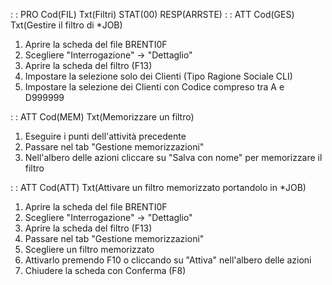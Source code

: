  :  : PRO Cod(FIL) Txt(Filtri) STAT(00) RESP(ARRSTE)
 :  : ATT Cod(GES) Txt(Gestire il filtro di \*JOB)
01. Aprire la scheda del file BRENTI0F
02. Scegliere "Interrogazione" -> "Dettaglio"
03. Aprire la scheda del filtro (F13)
04. Impostare la selezione solo dei Clienti (Tipo Ragione Sociale CLI)
05. Impostare la selezione dei Clienti con Codice compreso tra A e D999999

 :  : ATT Cod(MEM) Txt(Memorizzare un filtro)
01. Eseguire i punti dell'attività precedente
02. Passare nel tab "Gestione memorizzazioni"
03. Nell'albero delle azioni cliccare su "Salva con nome" per memorizzare il filtro

 :  : ATT Cod(ATT) Txt(Attivare un filtro memorizzato portandolo in \*JOB)
01. Aprire la scheda del file BRENTI0F
02. Scegliere "Interrogazione" -> "Dettaglio"
03. Aprire la scheda del filtro (F13)
04. Passare nel tab "Gestione memorizzazioni"
05. Scegliere un filtro memorizzato
06. Attivarlo premendo F10 o cliccando su "Attiva" nell'albero delle azioni
07. Chiudere la scheda con Conferma (F8)
